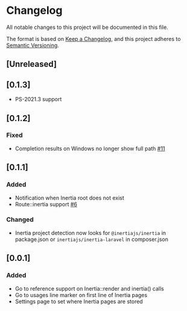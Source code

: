 # Changelog

All notable changes to this project will be documented in this file.

The format is based on [Keep a Changelog](https://keepachangelog.com/en/1.0.0/),
and this project adheres to [Semantic Versioning](https://semver.org/spec/v2.0.0.html).

## [Unreleased]
## [0.1.3]
- PS-2021.3 support

## [0.1.2]
### Fixed
- Completion results on Windows no longer show full path [#11](https://github.com/hailwood/idea-inertiajs-plugin/issues/11)

## [0.1.1]
### Added
- Notification when Inertia root does not exist
- Route::inertia support [#6](https://github.com/hailwood/idea-inertiajs-plugin/issues/6)
### Changed
- Inertia project detection now looks for `@inertiajs/inertia` in package.json or `inertiajs/inertia-laravel` in composer.json 

## [0.0.1]
### Added
- Go to reference support on Inertia::render and inertia() calls
- Go to usages line marker on first line of Inertia pages
- Settings page to set where Inertia pages are stored
